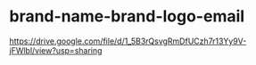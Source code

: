 # brand-name-brand-logo-email
https://drive.google.com/file/d/1_5B3rQsvgRmDfUCzh7r13Yy9V-jFWlbl/view?usp=sharing
